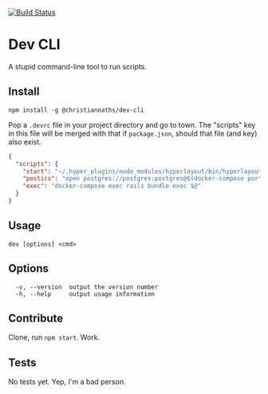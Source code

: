 [![Build Status](https://travis-ci.org/christiannaths/dev-cli.svg?branch=master)](https://travis-ci.org/christiannaths/dev-cli)

# Dev CLI

A stupid command-line tool to run scripts.

## Install

`npm install -g @christiannaths/dev-cli`

Pop a `.devrc` file in your project directory and go to town. The "scripts" key in this file will be merged with that if `package.json`, should that file (and key) also exist.

```json
{
  "scripts": {
    "start": "~/.hyper_plugins/node_modules/hyperlayout/bin/hyperlayout",
    "postico": "open postgres://postgres:postgres@$(docker-compose port pg 5432)/my_cool_database",
    "exec": "docker-compose exec rails bundle exec $@"
  }
}
```

## Usage

`dev [options] <cmd>`

## Options

```
  -v, --version  output the version number
  -h, --help     output usage information
```

## Contribute

Clone, run `npm start`. Work.

## Tests

No tests yet. Yep, I'm a bad person.
